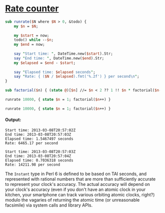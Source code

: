 [1]: https://rosettacode.org/wiki/Rate_counter

# [Rate counter][1]

```perl
sub runrate($N where $N > 0, &todo) {
    my $n = $N;
 
    my $start = now;
    todo() while --$n;
    my $end = now;
 
    say "Start time: ", DateTime.new($start).Str;
    say "End time: ", DateTime.new($end).Str;
    my $elapsed = $end - $start;
 
    say "Elapsed time: $elapsed seconds";
    say "Rate: { ($N / $elapsed).fmt('%.2f') } per second\n";
}
 
sub factorial($n) { (state @)[$n] //= $n < 2 ?? 1 !! $n * factorial($n-1) }
 
runrate 10000, { state $n = 1; factorial($n++) }
 
runrate 10000, { state $n = 1; factorial($n++) }
```

#### Output:
```
Start time: 2013-03-08T20:57:02Z
End time: 2013-03-08T20:57:03Z
Elapsed time: 1.5467497 seconds
Rate: 6465.17 per second

Start time: 2013-03-08T20:57:03Z
End time: 2013-03-08T20:57:04Z
Elapsed time: 0.7036318 seconds
Rate: 14211.98 per second
```


The `Instant` type in Perl 6 is defined to be based on TAI seconds, and represented with rational numbers that are more than sufficiently accurate to represent your clock's accuracy. The actual accuracy will depend on your clock's accuracy (even if you don't have an atomic clock in your kitchen, your smartphone can track various orbiting atomic clocks, right?) modulo the vagaries of returning the atomic time (or unreasonable facsimile) via system calls and library APIs.